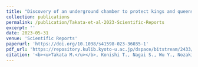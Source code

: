 ```yaml
---
title: "Discovery of an underground chamber to protect kings and queens during winter in temperate termites"
collection: publications
permalink: /publication/Takata-et-al-2023-Scientific-Reports
excerpt: ''
date: 2023-05-31
venue: 'Scientific Reports'
paperurl: 'https://doi.org/10.1038/s41598-023-36035-1'
pdf_url: 'https://repository.kulib.kyoto-u.ac.jp/dspace/bitstream/2433/284167/1/s41598-023-36035-1.pdf'
citation: '<b><u>Takata M.</u></b>, Konishi T., Nagai S., Wu Y., Nozaki T., Tasaki E., Matsuura K. (2023) <b><i>Scientific Reports</i></b> 13: 8809.'
---
```

